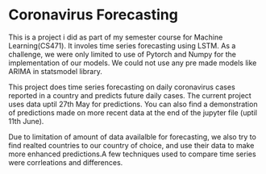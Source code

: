 # Coronavirus Forecasting
This is a project i did as part of my semester course for Machine Learning(CS471). It involes time series forecasting using LSTM. As a challenge, we were only limited to use of Pytorch and Numpy for the implementation of our models. We could not use any pre made models like ARIMA in statsmodel library.

This project does time series forecasting on daily coronavirus cases reported in a country and predicts future daily cases. The current project uses data uptil 27th May for predictions. You can also find a demonstration of predictions made on more recent data at the end of the jupyter file (uptil 11th June). 

Due to limitation of amount of data availalble for forecasting, we also try to find realted countries to our country of choice, and use their data to make more enhanced predictions.A few techniques used to compare time series were corrleations and differences.
